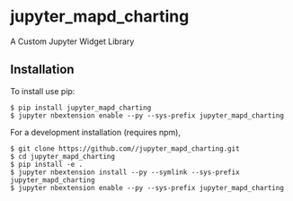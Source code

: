 jupyter_mapd_charting
===============================

A Custom Jupyter Widget Library

Installation
------------

To install use pip:

    $ pip install jupyter_mapd_charting
    $ jupyter nbextension enable --py --sys-prefix jupyter_mapd_charting


For a development installation (requires npm),

    $ git clone https://github.com//jupyter_mapd_charting.git
    $ cd jupyter_mapd_charting
    $ pip install -e .
    $ jupyter nbextension install --py --symlink --sys-prefix jupyter_mapd_charting
    $ jupyter nbextension enable --py --sys-prefix jupyter_mapd_charting
